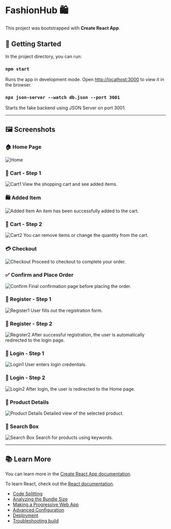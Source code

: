 # FashionHub 🛍️

This project was bootstrapped with **Create React App**.

## 🚀 Getting Started

In the project directory, you can run:

### `npm start`
Runs the app in development mode.
Open [http://localhost:3000](http://localhost:3000) to view it in the browser.

### `npx json-server --watch db.json --port 3001`
Starts the fake backend using JSON Server on port 3001.

---

## 🖼️ Screenshots

### 🏠 Home Page
![Home](./Screenshots/Home.png)

### 🛒 Cart - Step 1
![Cart1](./Screenshots/Cart1.png)
View the shopping cart and see added items.

### 🛍️ Added Item
![Added Item](./Screenshots/Added%20item.png)
An item has been successfully added to the cart.

### 🛒 Cart - Step 2
![Cart2](./Screenshots/Cart2.png)
You can remove items or change the quantity from the cart.

### 💳 Checkout
![Checkout](./Screenshots/Checkout.png)
Proceed to checkout to complete your order.

### ✅ Confirm and Place Order
![Confirm](./Screenshots/Confirm%20and%20Place%20Order.png)
Final confirmation page before placing the order.

### 📝 Register - Step 1
![Register1](./Screenshots/Register1.png)
User fills out the registration form.

### 📝 Register - Step 2
![Register2](./Screenshots/Register2.png)
After successful registration, the user is automatically redirected to the login page.

### 🔐 Login - Step 1
![Login1](./Screenshots/Login1.png)
User enters login credentials.

### 🔐 Login - Step 2
![Login2](./Screenshots/Login2.png)
After login, the user is redirected to the Home page.

### 📄 Product Details
![Product Details](./Screenshots/Product%20details.png)
Detailed view of the selected product.

### 🔎 Search Box
![Search Box](./Screenshots/Search%20box.png)
Search for products using keywords.

---

## 📚 Learn More

You can learn more in the [Create React App documentation](https://facebook.github.io/create-react-app/docs/getting-started).

To learn React, check out the [React documentation](https://reactjs.org/).

- [Code Splitting](https://facebook.github.io/create-react-app/docs/code-splitting)
- [Analyzing the Bundle Size](https://facebook.github.io/create-react-app/docs/analyzing-the-bundle-size)
- [Making a Progressive Web App](https://facebook.github.io/create-react-app/docs/making-a-progressive-web-app)
- [Advanced Configuration](https://facebook.github.io/create-react-app/docs/advanced-configuration)
- [Deployment](https://facebook.github.io/create-react-app/docs/deployment)
- [Troubleshooting build](https://facebook.github.io/create-react-app/docs/troubleshooting#npm-run-build-fails-to-minify)

